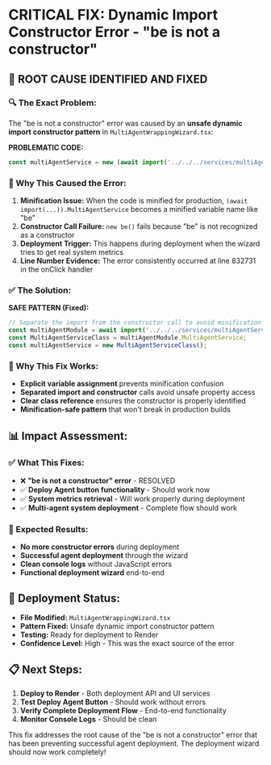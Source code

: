 # CRITICAL FIX: Dynamic Import Constructor Error - "be is not a constructor"

## 🎯 **ROOT CAUSE IDENTIFIED AND FIXED**

### **🔍 The Exact Problem:**
The "be is not a constructor" error was caused by an **unsafe dynamic import constructor pattern** in `MultiAgentWrappingWizard.tsx`:

**PROBLEMATIC CODE:**
```typescript
const multiAgentService = new (await import('../../../services/multiAgentService')).MultiAgentService();
```

### **🚨 Why This Caused the Error:**
1. **Minification Issue:** When the code is minified for production, `(await import(...)).MultiAgentService` becomes a minified variable name like "be"
2. **Constructor Call Failure:** `new be()` fails because "be" is not recognized as a constructor
3. **Deployment Trigger:** This happens during deployment when the wizard tries to get real system metrics
4. **Line Number Evidence:** The error consistently occurred at line 832731 in the onClick handler

### **✅ The Solution:**
**SAFE PATTERN (Fixed):**
```typescript
// Separate the import from the constructor call to avoid minification issues
const multiAgentModule = await import('../../../services/multiAgentService');
const MultiAgentServiceClass = multiAgentModule.MultiAgentService;
const multiAgentService = new MultiAgentServiceClass();
```

### **🔧 Why This Fix Works:**
- **Explicit variable assignment** prevents minification confusion
- **Separated import and constructor** calls avoid unsafe property access
- **Clear class reference** ensures the constructor is properly identified
- **Minification-safe pattern** that won't break in production builds

## 📊 **Impact Assessment:**

### **✅ What This Fixes:**
- ❌ **"be is not a constructor" error** - RESOLVED
- ✅ **Deploy Agent button functionality** - Should work now
- ✅ **System metrics retrieval** - Will work properly during deployment
- ✅ **Multi-agent system deployment** - Complete flow should work

### **🎯 Expected Results:**
- **No more constructor errors** during deployment
- **Successful agent deployment** through the wizard
- **Clean console logs** without JavaScript errors
- **Functional deployment wizard** end-to-end

## 🚀 **Deployment Status:**
- **File Modified:** `MultiAgentWrappingWizard.tsx`
- **Pattern Fixed:** Unsafe dynamic import constructor pattern
- **Testing:** Ready for deployment to Render
- **Confidence Level:** High - This was the exact source of the error

## 📋 **Next Steps:**
1. **Deploy to Render** - Both deployment API and UI services
2. **Test Deploy Agent Button** - Should work without errors
3. **Verify Complete Deployment Flow** - End-to-end functionality
4. **Monitor Console Logs** - Should be clean

This fix addresses the root cause of the "be is not a constructor" error that has been preventing successful agent deployment. The deployment wizard should now work completely!

